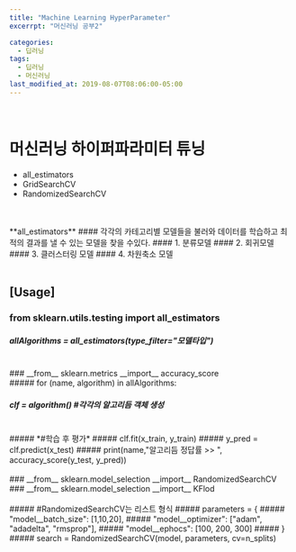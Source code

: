 ```yaml
---
title: "Machine Learning HyperParameter"
excerrpt: "머신러닝 공부2"

categories:
  - 딥러닝
tags:
  - 딥러닝
  - 머신러닝
last_modified_at: 2019-08-07T08:06:00-05:00
---
```

<br>

# 머신러닝 하이퍼파라미터 튜닝
- all_estimators
- GridSearchCV
- RandomizedSearchCV
<br>
<br>
**all_estimators**  
#### 각각의 카테고리별 모델들을 불러와 데이터를 학습하고 최적의 결과를 낼 수 있는 모델을 찾을 수있다.
#### 1. 분류모델
#### 2. 회귀모델
#### 3. 클러스터링 모델
#### 4. 차원축소 모델
<br>
<br>

## __[Usage]__

### **from** sklearn.utils.testing **import** all_estimators <br>
##### allAlgorithms = all_estimators(type_filter="모델타입")
<br>
### __from__ sklearn.metrics __import__ accuracy_score<br>
##### for (name, algorithm) in allAlgorithms:

#####  clf = algorithm()   *#각각의 알고리듬 객체 생성*
<br>
#####  *#학습 후 평가*  
#####  clf.fit(x_train, y_train)
#####  y_pred = clf.predict(x_test)
#####  print(name,"알고리듬 정답률 >> ", accuracy_score(y_test, y_pred))
<br>
<br>
### __from__ sklearn.model_selection __import__ RandomizedSearchCV<br>
### __from__ sklearn.model_selection __import__ KFlod<br>
<br>
##### #RandomizedSearchCV는 리스트 형식
##### parameters = {
#####  "model__batch_size": [1,10,20],
#####  "model__optimizer": ["adam", "adadelta", "rmsprop"],
#####  "model__ephocs": [100, 200, 300]
##### }
<br>
##### search = RandomizedSearchCV(model, parameters, cv=n_splits)
